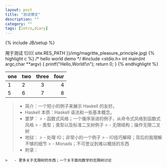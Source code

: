 ```yaml
---
layout: post
title: "测试博文"
description: ""
category: ""
tags: [intro,diary]
---
```

{% include JB/setup %}


用于测试
![]({{ site.RES_PATH }}/img/magritte_pleasure_principle.jpg)
{% highlight c %}
/* hello world demo */
#include <stdio.h>
int main(int argc,char **argv)
{
	printf("Hello,World!\n");
	return 0;
}
{% endhighlight %}

|one|two|three|four|
|---|:---|:---:|---:|
|1|2|3|4|
|5|6|7|8|

>- 简介：一个短小的例子来展示 Haskell 的友好。
>- Haskell 本质：Haskell 语法和一些基本概念。
>- 噩梦：
	>	- 函数式风格；一个循序渐进的例子，从命令式风格到函数式风格
	>	- 类型；类型以及标准二叉树例子
	>	- 无限结构；操作无限二叉树
>- 地狱：
	>	- 处理 IO；非常小的一个例子
	>	- IO技巧解释；背后的我理解不够的细节
	>	- Monads；不可思议到难以概括的东西
>- 附录：

	>	- 更多关于无限树的东西；一个关于面向数学的无限树讨论
		
